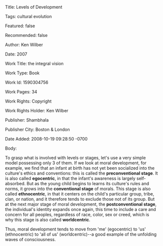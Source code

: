Title:  Levels of Development

Tags:   cultural evolution

Featured: false

Recommended: false

Author: Ken Wilber

Date:   2007

Work Title: the integral vision

Work Type: Book

Work Id: 1590304756

Work Pages: 34

Work Rights: Copyright

Work Rights Holder: Ken Wilber

Publisher: Shambhala

Publisher City: Boston &amp; London

Date Added: 2008-10-19 09:28:50 -0700

Body: 

To grasp what is involved with levels or stages, let's use a very simple model possessing only 3 of them. If we look at moral development, for example, we find that an infant at birth has not yet been socialized into the culture's ethics and conventions: this is called the <strong>preconventional stage</strong>. It is also called <strong>egocentric</strong>, in that the infant's awareness is largely self-absorbed. But as the young child begins to learns its culture's rules and norms, it grows into the <strong>conventional stage</strong> of morals. This stage is also called <strong>ethnocentric</strong>, in that it centers on the child's particular group, tribe, clan, or nation, and it therefore tends to exclude those not of its group. But at the next major stage of moral development, the <strong>postconventional stage</strong>, the individual's identity expands once again, this time to include a care and concern for all peoples, regardless of race, color, sex or creed, which is why this stage is also called <strong>worldcentric</strong>. 

Thus, moral development tends to move from 'me' (egocentric) to 'us' (ethnocentric) to 'all of us' (worldcentric)--a good example of the unfolding waves of consciousness.
